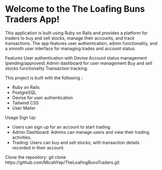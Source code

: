 <h1>Welcome to the The Loafing Buns Traders App!</h1> 
<p>This application is built using Ruby on Rails and provides a platform for traders to buy and sell stocks, manage their accounts, and track transactions. The app features user authentication, admin functionality, and a smooth user interface for managing trades and account status.</p>

<p>Features User authentication with Devise Account status management (pending/approved) Admin dashboard for user management Buy and sell stocks functionality Transaction tracking.</p>

<p>This project is built with the following :</p>
<ul>
  <li>Ruby on Rails</li>
  <li>PostgreSQL</li>
  <li>Devise for user authentication</li>
  <li>Tailwind CSS</li>
  <li>User Mailer</li>
</ul>

<p>Usage Sign Up:</p>
<ul>
  <li>Users can sign up for an account to start trading.</li>
  <li>Admin Dashboard: Admins can manage users and view their trading activities.</li>
  <li>Trading: Users can buy and sell stocks, with transaction details recorded in their account.</li>
</ul>

<p>Clone the repository: git clone https://github.com/MicahYap/TheLoafingBunsTraders.git</p>
